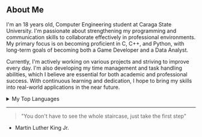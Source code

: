 ## About Me
<!-- Comment -->

I'm an 18 years old, Computer Engineering student at Caraga State University. I'm passionate about strengthening my programming and communication skills to collaborate effectively in professional environments. My primary focus is on becoming proficient in C, C++, and Python, with long-term goals of becoming both a Game Developer and a Data Analyst.

Currently, I'm actively working on various projects and striving to improve every day. I'm also developing my time management and task handling abilities, which I believe are essential for both academic and professional success. With continuous learning and dedication, I hope to bring my skills into real-world applications in the near future. 
<details>
<summary>My Top Languages</summary>

| Rank | My Languages |
|-----:|---------------|
|     1| C             |
|     2| C++              |
|     3| Python              |

</details>


---
> "You don't have to see the whole staircase, just take the first step"
- Martin Luther King Jr.

